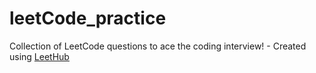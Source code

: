 # leetCode_practice
Collection of LeetCode questions to ace the coding interview! - Created using [LeetHub](https://github.com/QasimWani/LeetHub)
